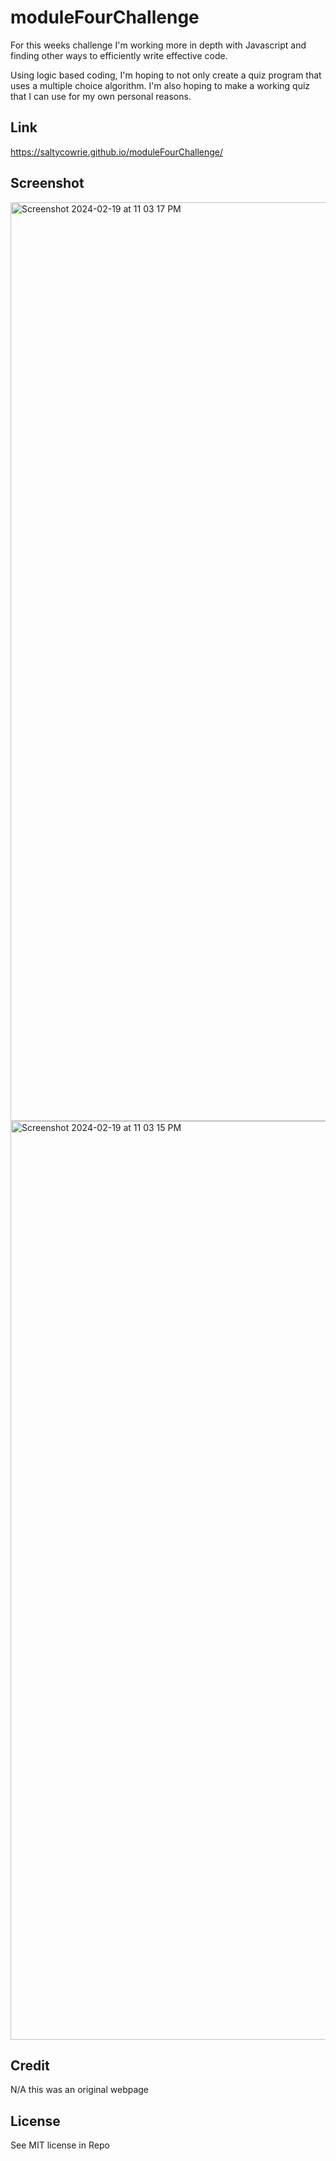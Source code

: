# moduleFourChallenge

For this weeks challenge I'm working more in depth with Javascript  and finding other ways to efficiently write effective code.

Using logic based coding, I'm hoping to not only create a quiz program that uses a multiple choice algorithm. I'm also hoping to make a working quiz that I can use for my own personal reasons.

## Link

https://saltycowrie.github.io/moduleFourChallenge/

## Screenshot

<img width="1470" alt="Screenshot 2024-02-19 at 11 03 17 PM" src="https://github.com/SaltyCowrie/moduleFourChallenge/assets/150820140/ff626388-7f06-4d41-ad8d-bf8b6f0146bc">

<img width="1470" alt="Screenshot 2024-02-19 at 11 03 15 PM" src="https://github.com/SaltyCowrie/moduleFourChallenge/assets/150820140/7081d910-41cc-462b-937f-98eae046c355">


## Credit

N/A this was an original webpage

## License

See MIT license in Repo
